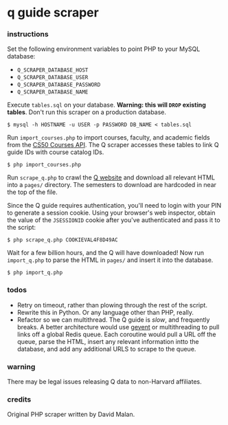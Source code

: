 # q guide scraper

### instructions

Set the following environment variables to point PHP to your MySQL database:

* `Q_SCRAPER_DATABASE_HOST`
* `Q_SCRAPER_DATABASE_USER`
* `Q_SCRAPER_DATABASE_PASSWORD`
* `Q_SCRAPER_DATABASE_NAME`

Execute `tables.sql` on your database. **Warning: this will `DROP` existing
tables**. Don't run this scraper on a production database.

    $ mysql -h HOSTNAME -u USER -p PASSWORD DB_NAME < tables.sql

Run `import_courses.php` to import courses, faculty, and academic fields from
the [CS50 Courses API][courses api]. The Q scraper accesses these tables to link
Q guide IDs with course catalog IDs.

    $ php import_courses.php

Run `scrape_q.php` to crawl the [Q website][q] and download all relevant HTML
into a `pages/` directory. The semesters to download are hardcoded in near the
top of the file.

Since the Q guide requires authentication, you'll need to login with your PIN to 
generate a session cookie. Using your browser's web inspector, obtain the value
of the `JSESSIONID` cookie after you've authenticated and pass it to the script:

    $ php scrape_q.php COOKIEVAL4F8D49AC

Wait for a few billion hours, and the Q will have downloaded! Now run
`import_q.php` to parse the HTML in `pages/` and insert it into the database.

    $ php import_q.php

### todos

* Retry on timeout, rather than plowing through the rest of the script.
* Rewrite this in Python. Or any language other than PHP, really.
* Refactor so we can multithread. The Q guide is *slow*, and frequently breaks.
  A better architecture would use [gevent][gevent] or multithreading to pull
  links off a global Redis queue. Each coroutine would pull a URL off the queue,
  parse the HTML, insert any relevant information intto the database, and add
  any additional URLS to scrape to the queue.

### warning

There may be legal issues releasing Q data to non-Harvard affiliates.

### credits

Original PHP scraper written by David Malan.

[courses api]: https://manual.cs50.net/HarvardCourses_API
[q]: https://webapps.fas.harvard.edu/course_evaluation_reports/fas/
[gevent]: http://www.gevent.org/